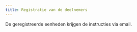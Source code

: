 ```yaml
---
title: Registratie van de deelnemers
---
```

De geregistreerde eenheden krijgen de instructies via email.
